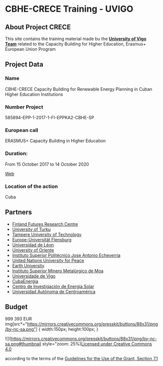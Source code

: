 # CBHE-CRECE Training - UVIGO

## About Project CRECE

This site contains the training material made bu the [**University of Vigo Team**](http://international-projects.uvigo.es/crece/) related to the Capacity Building for Higher Education, Erasmus+ European Union Program

## Project Data

### Name

CBHE-CRECE Capacity Building for Renewable Energy Planning in Cuban Higher Education Institutions

### Number Project

585894-EPP-1-2017-1-FI-EPPKA2-CBHE-SP

### European call

ERASMUS+ Capacity Building in Higher Education

### Duration:

From 15 October 2017 to 14 October 2020

[Web](https://erasmus-crece.fi/about-the-project/) 

### Location of the action

Cuba

## Partners

* [Finland Futures Research Centre](https://sdfutures.fi/)
* [University of Turku](https://www.utu.fi/en)
* [Tampere University of Technology](https://www.tuni.fi/en)
* [Europe-Universität Flensburg](https://www.uni-flensburg.de/en/)
* [Universidad de Léon](https://www.unileon.es/)
* [University of Oriente](https://www.uo.edu.cu/)
* [Instituto Superior Politécnico Jose Antonio Echeverria](https://www.cujae.edu.cu/)
* [United Nations University for Peace](https://www.upeace.org/)
* [Earth University](https://www.earth.ac.cr/en/)
* [Instituto Superior Minero Metalúrgico de Moa](https://www.ismm.edu.cu/)
* [Universidade de Vigo](https://www.uvigo.gal/en)
* [CubaEnergia](https://www.cubaenergia.cu/)
* [Centro de Investigación de Energía Solar](http://www.cies.cu/)
* [Universidad Autónoma de Centroamérica](http://www.uaca.ac.cr/)

## Budget

999 393 EUR
img[src*="https://mirrors.creativecommons.org/presskit/buttons/88x31/png/by-nc-sa.png"] {
   width:150px;
   height:100px;
}

![](https://mirrors.creativecommons.org/presskit/buttons/88x31/png/by-nc-sa.png#thumbnail style="zoom: 25%)[Licensed under Creative Commons 4.0](https://creativecommons.org/licenses/by-nc-sa/4.0/)

according to the terms of the [Guidelines for the Use of the Grant, Section 7.1](http://hepmp.med.bg.ac.rs/wp-content/uploads/2018/02/guidelines_for_the_use_of_the_grant_2017_cbhe_v_ii_-_09_january_2018_0-702763d5-b014-4f99-81a0-928c4bb8aa7a.pdf)
